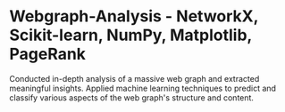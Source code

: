 # Webgraph-Analysis - NetworkX, Scikit-learn, NumPy, Matplotlib, PageRank
Conducted in-depth analysis of a massive web graph and extracted meaningful insights. Applied machine learning techniques to predict and classify various aspects of the web graph's structure and content.
